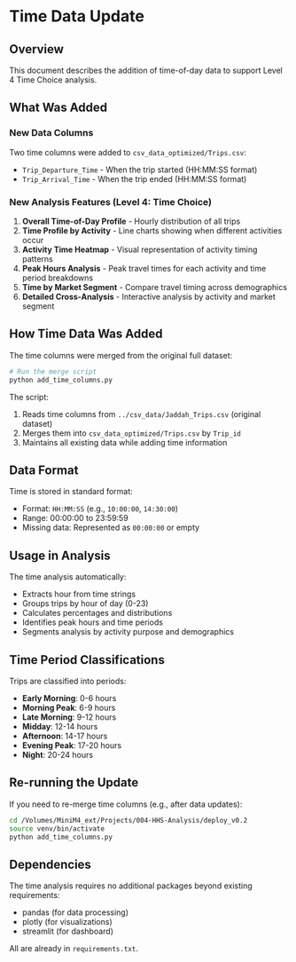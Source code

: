 # Time Data Update

## Overview
This document describes the addition of time-of-day data to support Level 4 Time Choice analysis.

## What Was Added

### New Data Columns
Two time columns were added to `csv_data_optimized/Trips.csv`:
- `Trip_Departure_Time` - When the trip started (HH:MM:SS format)
- `Trip_Arrival_Time` - When the trip ended (HH:MM:SS format)

### New Analysis Features (Level 4: Time Choice)
1. **Overall Time-of-Day Profile** - Hourly distribution of all trips
2. **Time Profile by Activity** - Line charts showing when different activities occur
3. **Activity Time Heatmap** - Visual representation of activity timing patterns
4. **Peak Hours Analysis** - Peak travel times for each activity and time period breakdowns
5. **Time by Market Segment** - Compare travel timing across demographics
6. **Detailed Cross-Analysis** - Interactive analysis by activity and market segment

## How Time Data Was Added

The time columns were merged from the original full dataset:

```bash
# Run the merge script
python add_time_columns.py
```

The script:
1. Reads time columns from `../csv_data/Jaddah_Trips.csv` (original dataset)
2. Merges them into `csv_data_optimized/Trips.csv` by `Trip_id`
3. Maintains all existing data while adding time information

## Data Format

Time is stored in standard format:
- Format: `HH:MM:SS` (e.g., `10:00:00`, `14:30:00`)
- Range: 00:00:00 to 23:59:59
- Missing data: Represented as `00:00:00` or empty

## Usage in Analysis

The time analysis automatically:
- Extracts hour from time strings
- Groups trips by hour of day (0-23)
- Calculates percentages and distributions
- Identifies peak hours and time periods
- Segments analysis by activity purpose and demographics

## Time Period Classifications

Trips are classified into periods:
- **Early Morning**: 0-6 hours
- **Morning Peak**: 6-9 hours
- **Late Morning**: 9-12 hours
- **Midday**: 12-14 hours
- **Afternoon**: 14-17 hours
- **Evening Peak**: 17-20 hours
- **Night**: 20-24 hours

## Re-running the Update

If you need to re-merge time columns (e.g., after data updates):

```bash
cd /Volumes/MiniM4_ext/Projects/004-HHS-Analysis/deploy_v0.2
source venv/bin/activate
python add_time_columns.py
```

## Dependencies

The time analysis requires no additional packages beyond existing requirements:
- pandas (for data processing)
- plotly (for visualizations)
- streamlit (for dashboard)

All are already in `requirements.txt`.
